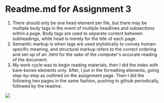 <html>
<h1>Readme.md for Assignment 3</h1>
<ol>
<li>There should only be one head element per file, but there may be multiple body tags in the event of multiple headlines and subsections within a page. Body tags are used to separate content between subheadings, while head is merely for the title of each page.</li>
<li>Semantic markup is when tags are used stylistically to convey human-specific meaning, and structural markup refers to the correct ordering and set-up of an .html for the sake of the computer's accurate reading of the document. </li>
<li>My work cycle was to begin reading materials, then I did the index with bare-bones elements only. After, I put in the formatting elements, going step-by-step as outlined on the assignment page. Then I did the following two pages in the same fashion, pushing to github periodically, followed by the readme.</li>

</ol>


<img src="images/screenshot.a3.jpeg"/>




</html>
